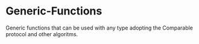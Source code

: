 # Generic-Functions
Generic functions that can be used with any type adopting the Comparable protocol and other algoritms.
